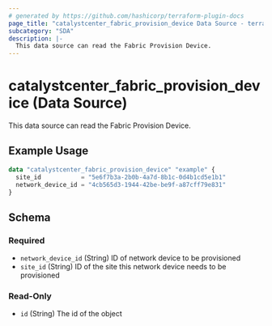 ```yaml
---
# generated by https://github.com/hashicorp/terraform-plugin-docs
page_title: "catalystcenter_fabric_provision_device Data Source - terraform-provider-catalystcenter"
subcategory: "SDA"
description: |-
  This data source can read the Fabric Provision Device.
---
```


# catalystcenter_fabric_provision_device (Data Source)

This data source can read the Fabric Provision Device.

## Example Usage

```terraform
data "catalystcenter_fabric_provision_device" "example" {
  site_id           = "5e6f7b3a-2b0b-4a7d-8b1c-0d4b1cd5e1b1"
  network_device_id = "4cb565d3-1944-42be-be9f-a87cff79e831"
}
```

<!-- schema generated by tfplugindocs -->
## Schema

### Required

- `network_device_id` (String) ID of network device to be provisioned
- `site_id` (String) ID of the site this network device needs to be provisioned

### Read-Only

- `id` (String) The id of the object
